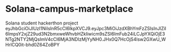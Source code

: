 # Solana-campus-marketplace
Solana student hackerthon project
eyJhbGciOiJIUzI1NiIsInR5cCI6IkpXVCJ9.eyJpc3MiOiJzdXBhYmFzZSIsInJlZiI6ImpsY2xjZ29ud3N2bmxweWhvbHZkIiwicm9sZSI6ImFub24iLCJpYXQiOjE3NTg2NTY2MjQsImV4cCI6MjA3NDIzMjYyNH0.JHx0Q7HcOjS4lsw2GXwU_WHrICQ0it-bhd0Z64ZoBPY